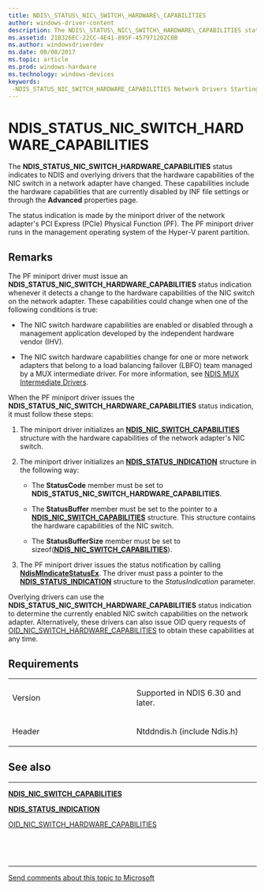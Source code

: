 ```yaml
---
title: NDIS\_STATUS\_NIC\_SWITCH\_HARDWARE\_CAPABILITIES
author: windows-driver-content
description: The NDIS\_STATUS\_NIC\_SWITCH\_HARDWARE\_CAPABILITIES status indicates to NDIS and overlying drivers that the hardware capabilities of the NIC switch in a network adapter have changed.
ms.assetid: 21B326EC-22CC-4E41-895F-457971202C0B
ms.author: windowsdriverdev
ms.date: 08/08/2017
ms.topic: article
ms.prod: windows-hardware
ms.technology: windows-devices
keywords: 
 -NDIS_STATUS_NIC_SWITCH_HARDWARE_CAPABILITIES Network Drivers Starting with Windows Vista
---
```


# NDIS\_STATUS\_NIC\_SWITCH\_HARDWARE\_CAPABILITIES


The **NDIS\_STATUS\_NIC\_SWITCH\_HARDWARE\_CAPABILITIES** status indicates to NDIS and overlying drivers that the hardware capabilities of the NIC switch in a network adapter have changed. These capabilities include the hardware capabilities that are currently disabled by INF file settings or through the **Advanced** properties page.

The status indication is made by the miniport driver of the network adapter's PCI Express (PCIe) Physical Function (PF). The PF miniport driver runs in the management operating system of the Hyper-V parent partition.

Remarks
-------

The PF miniport driver must issue an **NDIS\_STATUS\_NIC\_SWITCH\_HARDWARE\_CAPABILITIES** status indication whenever it detects a change to the hardware capabilities of the NIC switch on the network adapter. These capabilities could change when one of the following conditions is true:

-   The NIC switch hardware capabilities are enabled or disabled through a management application developed by the independent hardware vendor (IHV).

-   The NIC switch hardware capabilities change for one or more network adapters that belong to a load balancing failover (LBFO) team managed by a MUX intermediate driver. For more information, see [NDIS MUX Intermediate Drivers](https://msdn.microsoft.com/library/windows/hardware/ff566498).

When the PF miniport driver issues the **NDIS\_STATUS\_NIC\_SWITCH\_HARDWARE\_CAPABILITIES** status indication, it must follow these steps:

1.  The miniport driver initializes an [**NDIS\_NIC\_SWITCH\_CAPABILITIES**](https://msdn.microsoft.com/library/windows/hardware/ff566583) structure with the hardware capabilities of the network adapter's NIC switch.
2.  The miniport driver initializes an [**NDIS\_STATUS\_INDICATION**](https://msdn.microsoft.com/library/windows/hardware/ff567373) structure in the following way:

    -   The **StatusCode** member must be set to **NDIS\_STATUS\_NIC\_SWITCH\_HARDWARE\_CAPABILITIES**.

    -   The **StatusBuffer** member must be set to the pointer to a [**NDIS\_NIC\_SWITCH\_CAPABILITIES**](https://msdn.microsoft.com/library/windows/hardware/ff566583) structure. This structure contains the hardware capabilities of the NIC switch.

    -   The **StatusBufferSize** member must be set to sizeof([**NDIS\_NIC\_SWITCH\_CAPABILITIES**](https://msdn.microsoft.com/library/windows/hardware/ff566583)).

3.  The PF miniport driver issues the status notification by calling [**NdisMIndicateStatusEx**](https://msdn.microsoft.com/library/windows/hardware/ff563600). The driver must pass a pointer to the [**NDIS\_STATUS\_INDICATION**](https://msdn.microsoft.com/library/windows/hardware/ff567373) structure to the *StatusIndication* parameter.

Overlying drivers can use the **NDIS\_STATUS\_NIC\_SWITCH\_HARDWARE\_CAPABILITIES** status indication to determine the currently enabled NIC switch capabilities on the network adapter. Alternatively, these drivers can also issue OID query requests of [OID\_NIC\_SWITCH\_HARDWARE\_CAPABILITIES](oid-nic-switch-hardware-capabilities.md) to obtain these capabilities at any time.

Requirements
------------

<table>
<colgroup>
<col width="50%" />
<col width="50%" />
</colgroup>
<tbody>
<tr class="odd">
<td><p>Version</p></td>
<td><p>Supported in NDIS 6.30 and later.</p></td>
</tr>
<tr class="even">
<td><p>Header</p></td>
<td>Ntddndis.h (include Ndis.h)</td>
</tr>
</tbody>
</table>

## See also


****
[**NDIS\_NIC\_SWITCH\_CAPABILITIES**](https://msdn.microsoft.com/library/windows/hardware/ff566583)

[**NDIS\_STATUS\_INDICATION**](https://msdn.microsoft.com/library/windows/hardware/ff567373)

[OID\_NIC\_SWITCH\_HARDWARE\_CAPABILITIES](oid-nic-switch-hardware-capabilities.md)

 

 


--------------------
[Send comments about this topic to Microsoft](mailto:wsddocfb@microsoft.com?subject=Documentation%20feedback%20%5Bnetvista\netvista%5D:%20NDIS_STATUS_NIC_SWITCH_HARDWARE_CAPABILITIES%20%20RELEASE:%20%288/8/2017%29&body=%0A%0APRIVACY%20STATEMENT%0A%0AWe%20use%20your%20feedback%20to%20improve%20the%20documentation.%20We%20don't%20use%20your%20email%20address%20for%20any%20other%20purpose,%20and%20we'll%20remove%20your%20email%20address%20from%20our%20system%20after%20the%20issue%20that%20you're%20reporting%20is%20fixed.%20While%20we're%20working%20to%20fix%20this%20issue,%20we%20might%20send%20you%20an%20email%20message%20to%20ask%20for%20more%20info.%20Later,%20we%20might%20also%20send%20you%20an%20email%20message%20to%20let%20you%20know%20that%20we've%20addressed%20your%20feedback.%0A%0AFor%20more%20info%20about%20Microsoft's%20privacy%20policy,%20see%20http://privacy.microsoft.com/default.aspx. "Send comments about this topic to Microsoft")



